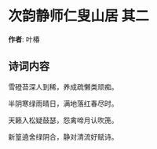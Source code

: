 # 次韵静师仁叟山居  其二

**作者**: 叶椿

## 诗词内容

雪磴苔深人到稀，养成疏懒类顽痴。

半阴寒绿雨晴日，满地落红春尽时。

天籁入松疑鼓瑟，怨禽啼月认吹箎。

新篁遶舍绿阴合，静对清流好赋诗。

